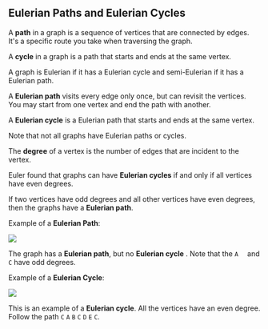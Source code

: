 <!--title={Undirected Graphs}-->

<!--badges={Algorithms:5,Python:5}-->

<!--concepts={Eulerian Path and Eulerian Cycle}--> 

##  Eulerian Paths and Eulerian Cycles

A **path** in a graph is a sequence of vertices that are connected by edges. It's a specific route you take when traversing the graph.

A **cycle** in a graph is a path that starts and ends at the same vertex.

A graph is Eulerian if it has a Eulerian cycle and semi-Eulerian if it has a Eulerian path. 

A **Eulerian path** visits every edge only once, but can revisit the vertices. You may start from one vertex and end the path with another.

A **Eulerian cycle** is a Eulerian path that starts and ends at the same vertex.

Note that not all graphs have Eulerian paths or cycles.

 The **degree** of a vertex is the number of edges that are incident to the vertex.

Euler found that graphs can have **Eulerian cycles** if and only if all vertices have even degrees.

If two vertices have odd degrees and all other vertices have even degrees, then the graphs have a **Eulerian path**.



 Example of a **Eulerian Path**:

<img src="https://tva1.sinaimg.cn/large/006tNbRwgy1gbkttdrpc3j311q0ooq43.jpg" />

The graph has a **Eulerian path**, but no **Eulerian cycle** .  Note that the `A  ` and `C`  have odd degrees.



 Example of a **Eulerian Cycle**:

<img src="https://tva1.sinaimg.cn/large/006tNbRwgy1gbktwvmjqjj311i0not9u.jpg" />

This is an example of a **Eulerian cycle**. All the vertices have an even degree. Follow the path `C` `A` `B` `C` `D` `E` `C`.